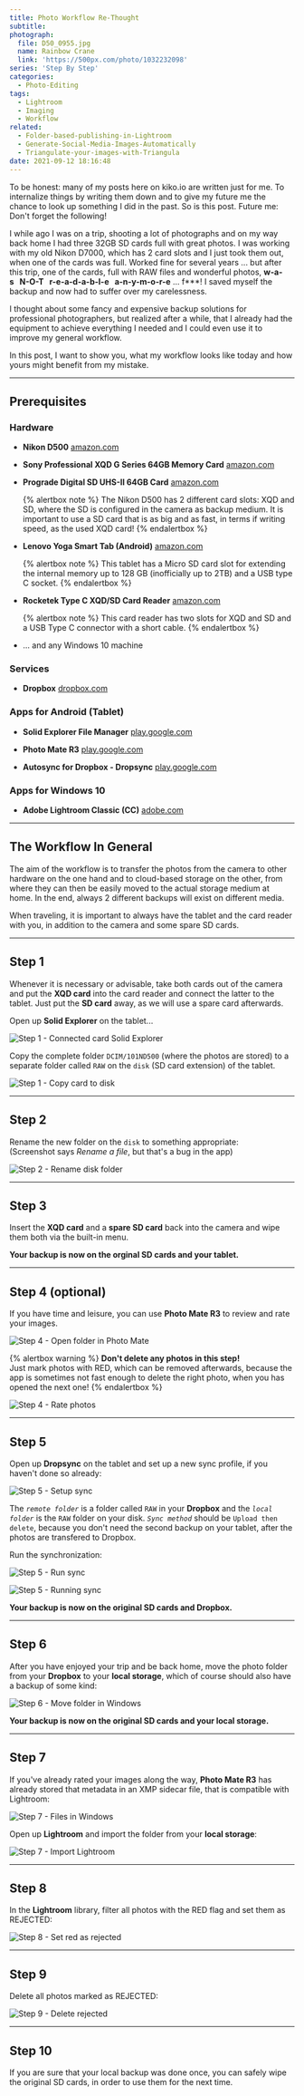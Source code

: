 ```yaml
---
title: Photo Workflow Re-Thought
subtitle: 
photograph:
  file: D50_0955.jpg
  name: Rainbow Crane
  link: 'https://500px.com/photo/1032232098'
series: 'Step By Step'
categories:
  - Photo-Editing
tags:
  - Lightroom
  - Imaging
  - Workflow
related:
  - Folder-based-publishing-in-Lightroom
  - Generate-Social-Media-Images-Automatically
  - Triangulate-your-images-with-Triangula
date: 2021-09-12 18:16:48
---
```


To be honest: many of my posts here on kiko.io are written just for me. To internalize things by writing them down and to give my future me the chance to look up something I did in the past. So is this post. Future me: Don't forget the following!

I while ago I was on a trip, shooting a lot of photographs and on my way back home I had three 32GB SD cards full with great photos. I was working with my old Nikon D7000, which has 2 card slots and I just took them out, when one of the cards was full. Worked fine for several years ... but after this trip, one of the cards, full with RAW files and wonderful photos, **w-a-s&nbsp;&nbsp;&nbsp;N-O-T&nbsp;&nbsp;&nbsp;r-e-a-d-a-b-l-e&nbsp;&nbsp;&nbsp;a-n-y-m-o-r-e** ... f***! I saved myself the backup and now had to suffer over my carelessness.

I thought about some fancy and expensive backup solutions for professional photographers, but realized after a while, that I already had the equipment to achieve everything I needed and I could even use it to improve my general workflow.

In this post, I want to show you, what my workflow looks like today and how yours might benefit from my mistake.

<!-- more -->

---

## Prerequisites

### Hardware

* **Nikon D500**
  [amazon.com](https://www.amazon.com/Nikon-D500-DX-Format-Digital-16-80mm/dp/B01A7Q0KZ6)

* **Sony Professional XQD G Series 64GB Memory Card**
  [amazon.com](https://www.amazon.com/Sony-Professional-64GB-Memory-QD-G64F/dp/B081B4X9TG)

* **Prograde Digital SD UHS-II 64GB Card**
  [amazon.com](https://www.amazon.com/Professional-Vloggers-Filmmakers-Photographers-Curators/dp/B07TCL222B)

  {% alertbox note %}
  The Nikon D500 has 2 different card slots: XQD and SD, where the SD is configured in the camera as backup medium. It is important to use a SD card that is as big and as fast, in terms if writing speed, as the used XQD card!
  {% endalertbox %}

* **Lenovo Yoga Smart Tab (Android)**
  [amazon.com](https://www.amazon.com/Lenovo-Android-Octa-Core-Processor-ZA3V0005US/dp/B0881HDRTH)

  {% alertbox note %}
  This tablet has a Micro SD card slot for extending the internal memory up to 128 GB (inofficially up to 2TB) and a USB type C socket.
  {% endalertbox %}

* **Rocketek Type C XQD/SD Card Reader**
  [amazon.com](https://www.amazon.com/Reader-Rocketek-Memory-Compatible-Windows/dp/B07YDR57HP)

  {% alertbox note %}
  This card reader has two slots for XQD and SD and a USB Type C connector with a short cable.
  {% endalertbox %}

* ... and any Windows 10 machine
  
### Services

* **Dropbox**
  [dropbox.com](https://www.dropbox.com/)

### Apps for Android (Tablet)

* **Solid Explorer File Manager**
  [play.google.com](https://play.google.com/store/apps/details?id=pl.solidexplorer2)

* **Photo Mate R3**
  [play.google.com](https://play.google.com/store/apps/details?id=com.tssystems.photomate3)

* **Autosync for Dropbox - Dropsync**
  [play.google.com](https://play.google.com/store/apps/details?id=com.ttxapps.dropsync)

### Apps for Windows 10

* **Adobe Lightroom Classic (CC)**
  [adobe.com](https://www.adobe.com/products/photoshop-lightroom-classic.html)

---

## The Workflow In General

The aim of the workflow is to transfer the photos from the camera to other hardware on the one hand and to cloud-based storage on the other, from where they can then be easily moved to the actual storage medium at home. In the end, always 2 different backups will exist on different media.

When traveling, it is important to always have the tablet and the card reader with you, in addition to the camera and some spare SD cards.

---

## Step 1

Whenever it is necessary or advisable, take both cards out of the camera and put the **XQD card** into the card reader and connect the latter to the tablet. Just put the **SD card** away, as we will use a spare card afterwards.

Open up **Solid Explorer** on the tablet...

![Step 1 - Connected card Solid Explorer](Photo-Workflow-Re-Thought/1-connect-card-solid-explorer.png)

Copy the complete folder ``DCIM/101ND500`` (where the photos are stored) to a separate folder called ``RAW`` on the ``disk`` (SD card extension) of the tablet.

![Step 1 - Copy card to disk](Photo-Workflow-Re-Thought/2-copy-card--to-disc.png)

---

## Step 2

Rename the new folder on the ``disk`` to something appropriate:  
(Screenshot says *Rename a file*, but that's a bug in the app)

![Step 2 - Rename disk folder](Photo-Workflow-Re-Thought/3-rename-disk-folder.png)

---

## Step 3

Insert the **XQD card** and a **spare SD card** back into the camera and wipe them both via the built-in menu.

**Your backup is now on the orginal SD cards and your tablet.**

---

## Step 4 (optional)

If you have time and leisure, you can use **Photo Mate R3** to review and rate your images.

![Step 4 - Open folder in Photo Mate](Photo-Workflow-Re-Thought/4-open-folder-in-photomate.png)

{% alertbox warning %}
**Don't delete any photos in this step!**  
Just mark photos with RED, which can be removed afterwards, because the app is sometimes not fast enough to delete the right photo, when you has opened the next one!
{% endalertbox %}

![Step 4 - Rate photos](Photo-Workflow-Re-Thought/5-rate-photos.png)

---

## Step 5

Open up **Dropsync** on the tablet and set up a new sync profile, if you haven't done so already:

![Step 5 - Setup sync](Photo-Workflow-Re-Thought/6-setup-sync.png)

The *``remote folder``* is a folder called ``RAW`` in your **Dropbox** and the *``local folder``* is the ``RAW`` folder on your disk. *``Sync method``* should be ``Upload then delete``, because you don't need the second backup on your tablet, after the photos are transfered to Dropbox.

Run the synchronization:

![Step 5 - Run sync](Photo-Workflow-Re-Thought/7-run-sync.png)

![Step 5 - Running sync](Photo-Workflow-Re-Thought/8-running-sync.png)

**Your backup is now on the original SD cards and Dropbox.**

---

## Step 6

After you have enjoyed your trip and be back home, move the photo folder from your **Dropbox** to your **local storage**, which of course should also have a backup of some kind:

![Step 6 - Move folder in Windows](Photo-Workflow-Re-Thought/9-move-folder-in-windows.png)

**Your backup is now on the original SD cards and your local storage.**

---

## Step 7

If you've already rated your images along the way, **Photo Mate R3** has already stored that metadata in an XMP sidecar file, that is compatible with Lightroom:

![Step 7 - Files in Windows](Photo-Workflow-Re-Thought/10-files-in-windows.png)

Open up **Lightroom** and import the folder from your **local storage**:

![Step 7 - Import Lightroom](Photo-Workflow-Re-Thought/11-import-lightroom.png)

---

## Step 8

In the **Lightroom** library, filter all photos with the RED flag and set them as REJECTED:

![Step 8 - Set red as rejected](Photo-Workflow-Re-Thought/12-set-red-as-rejected.png)

---

## Step 9

Delete all photos marked as REJECTED:

![Step 9 - Delete rejected](Photo-Workflow-Re-Thought/13-delete-rejected.png)

---

## Step 10

If you are sure that your local backup was done once, you can safely wipe the original SD cards, in order to use them for the next time.
